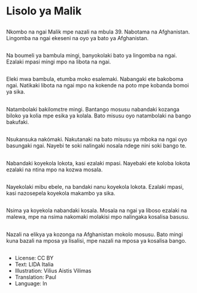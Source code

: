 # Lisolo ya Malik

##
Nkombo na ngai Malik mpe nazali na mbula 39. Nabotama na Afghanistan. Lingomba na ngai ekeseni na oyo ya bato ya Afghanistan.

##
Na boumeli ya bambula mingi, banyokolaki bato ya lingomba na ngai. Ezalaki mpasi mingi mpo na libota na ngai.

##
Eleki mwa bambula, etumba moko esalemaki. Nabangaki ete bakoboma ngai. Natikaki libota na ngai mpo na kokende na poto mpe kobanda bomoi ya sika.

##
Natambolaki bakilomɛtre mingi. Bantango mosusu nabandaki kozanga biloko ya kolia mpe esika ya kolala. Bato misusu oyo natambolaki na bango bakufaki.

##
Nsukansuka nakómaki. Nakutanaki na bato misusu ya mboka na ngai oyo basungaki ngai. Nayebi te soki nalingaki nosala ndege nini soki bango te.

##
Nabandaki koyekola lokota, kasi ezalaki mpasi. Nayebaki ete koloba lokota ezalaki na ntina mpo na kozwa mosala.

##
Nayekolaki mibu ebele, na bandaki nanu koyekola lokota. Ezalaki mpasi, kasi nazosepela koyekola makambo ya sika.

##
Nsima ya koyekola nabandaki kosala. Mosala na ngai ya liboso ezalaki na malewa, mpe na nsima nakomaki molakisi mpo nalingaka kosalisa basusu.

##
Nazali na elikya ya kozonga na Afghanistan mokolo mosusu. Bato mingi kuna bazali na mposa ya lisalisi, mpe nazali na mposa ya kosalisa bango.

##
* License: CC BY
* Text: LIDA Italia
* Illustration: Vilius Aistis Vilimas
* Translation: Paul
* Language: ln
